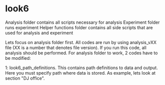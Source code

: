 # look6

Analysis folder contains all scripts necessary for analysis
Experiment folder runs experiment
Helper functions folder contains all side scripts that are used for analysis and experiment

Lets focus on analysis folder first. 
All codes are run by using analysis_vXX file (XX is a number that denotes file version). If you run this code, all analysis should be performed.
For analysis folder to work, 2 codes have to be modified:

1: look6_path_definitions. This contains path definitions to data and output. Here you must specify path where data is stored. As example, lets look at section "DJ office". 

